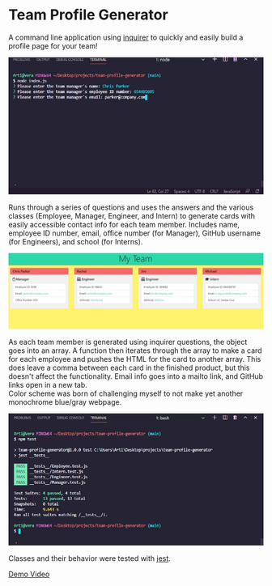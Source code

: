 # Team Profile Generator

A command line application using [inquirer](https://www.npmjs.com/package/inquirer) to quickly and easily build a profile page for your team!  
  
![screenshot of inquirer in action](./Screenshot3.jpg)  
  
Runs through a series of questions and uses the answers and the various classes (Employee, Manager, Engineer, and Intern) to generate cards with easily accessible contact info for each team member. Includes name, employee ID number, email, office number (for Manager), GitHub username (for Engineers), and school (for Interns).  
  
![screenshot of generated profile page](./Screenshot20210331.jpg)  
  
As each team member is generated using inquirer questions, the object goes into an array. A function then iterates through the array to make a card for each employee and pushes the HTML for the card to another array. This does leave a comma between each card in the finished product, but this doesn't affect the functionality. Email info goes into a mailto link, and GitHub links open in a new tab.  
Color scheme was born of challenging myself to not make yet another monochrome blue/gray webpage.  
  
![screenshot of testing with jest](./Screenshot2.jpg)  
  
Classes and their behavior were tested with [jest](https://jestjs.io/). 

[Demo Video](https://www.youtube.com/watch?v=PPpkn2tIxgk)